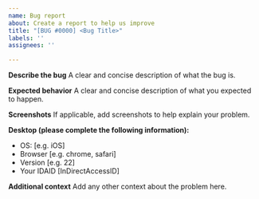 ```yaml
---
name: Bug report
about: Create a report to help us improve
title: "[BUG #0000] <Bug Title>"
labels: ''
assignees: ''

---
```


**Describe the bug**
A clear and concise description of what the bug is.

**Expected behavior**
A clear and concise description of what you expected to happen.

**Screenshots**
If applicable, add screenshots to help explain your problem.

**Desktop (please complete the following information):**
 - OS: [e.g. iOS]
 - Browser [e.g. chrome, safari]
 - Version [e.g. 22]
- Your IDAID [InDirectAccessID]

**Additional context**
Add any other context about the problem here.
